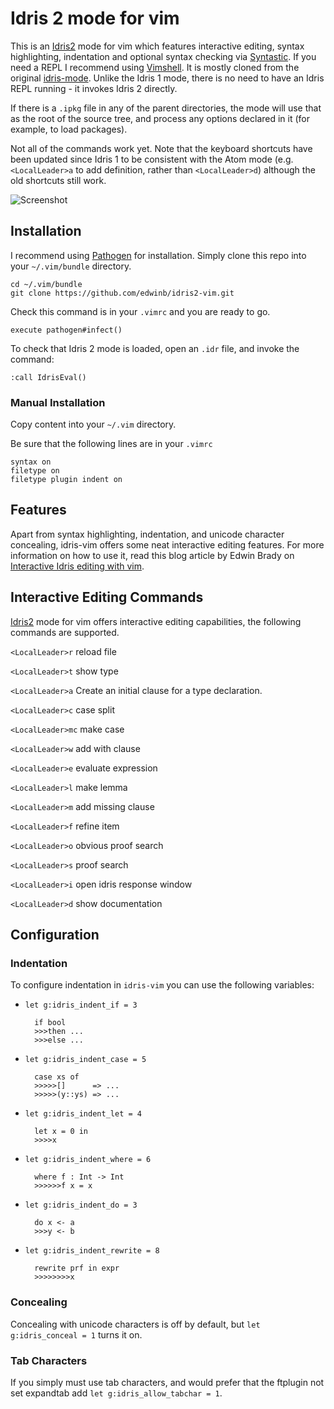 Idris 2 mode for vim
====================

This is an [Idris2][] mode for vim which features interactive editing,
syntax highlighting, indentation and optional syntax checking via
[Syntastic][]. If you need a REPL I recommend using [Vimshell][].
It is mostly cloned from the original [idris-mode][]. Unlike the Idris 1
mode, there is no need to have an Idris REPL running - it invokes Idris 2
directly.

If there is a `.ipkg` file in any of the parent directories, the mode will
use that as the root of the source tree, and process any options declared
in it (for example, to load packages).

Not all of the commands work yet. Note that the keyboard shortcuts have
been updated since Idris 1 to be consistent with the Atom mode (e.g.
`<LocalLeader>a` to add definition, rather than `<LocalLeader>d`) although
the old shortcuts still work.

![Screenshot](http://raichoo.github.io/images/vim.png)

## Installation

I recommend using [Pathogen][] for installation. Simply clone
this repo into your `~/.vim/bundle` directory.

    cd ~/.vim/bundle
    git clone https://github.com/edwinb/idris2-vim.git

Check this command is in your `.vimrc` and you are ready to go.

    execute pathogen#infect()

To check that Idris 2 mode is loaded, open an `.idr` file, and invoke the command:

    :call IdrisEval()

### Manual Installation

Copy content into your `~/.vim` directory.

Be sure that the following lines are in your
`.vimrc`


    syntax on
    filetype on
    filetype plugin indent on

## Features

Apart from syntax highlighting, indentation, and unicode character concealing,
idris-vim offers some neat interactive editing features. For more information on
how to use it, read this blog article by Edwin Brady on [Interactive Idris editing with vim][].

## Interactive Editing Commands

[Idris2][] mode for vim offers interactive editing capabilities, the following
commands are supported.

`<LocalLeader>r` reload file

`<LocalLeader>t` show type

`<LocalLeader>a` Create an initial clause for a type declaration.

`<LocalLeader>c` case split

`<LocalLeader>mc` make case

`<LocalLeader>w` add with clause

`<LocalLeader>e` evaluate expression

`<LocalLeader>l` make lemma

`<LocalLeader>m` add missing clause

`<LocalLeader>f` refine item

`<LocalLeader>o` obvious proof search

`<LocalLeader>s` proof search

`<LocalLeader>i` open idris response window

`<LocalLeader>d` show documentation

## Configuration

### Indentation

To configure indentation in `idris-vim` you can use the following variables:

* `let g:idris_indent_if = 3`

        if bool
        >>>then ...
        >>>else ...

* `let g:idris_indent_case = 5`

        case xs of
        >>>>>[]      => ...
        >>>>>(y::ys) => ...

* `let g:idris_indent_let = 4`

        let x = 0 in
        >>>>x

* `let g:idris_indent_where = 6`

        where f : Int -> Int
        >>>>>>f x = x

* `let g:idris_indent_do = 3`

        do x <- a
        >>>y <- b

* `let g:idris_indent_rewrite = 8`

        rewrite prf in expr
        >>>>>>>>x

### Concealing

Concealing with unicode characters is off by default, but `let g:idris_conceal = 1` turns it on.

### Tab Characters

If you simply must use tab characters, and would prefer that the ftplugin not set expandtab add `let g:idris_allow_tabchar = 1`.


[Idris2]: https://github.com/edwinb/Idris2
[Syntastic]: https://github.com/scrooloose/syntastic
[Vimshell]: https://github.com/Shougo/vimshell.vim
[Pathogen]: https://github.com/tpope/vim-pathogen
[idris-mode]: https://github.com/idris-hackers/idris-vim
[Interactive Idris editing with vim]: http://edwinb.wordpress.com/2013/10/28/interactive-idris-editing-with-vim/

